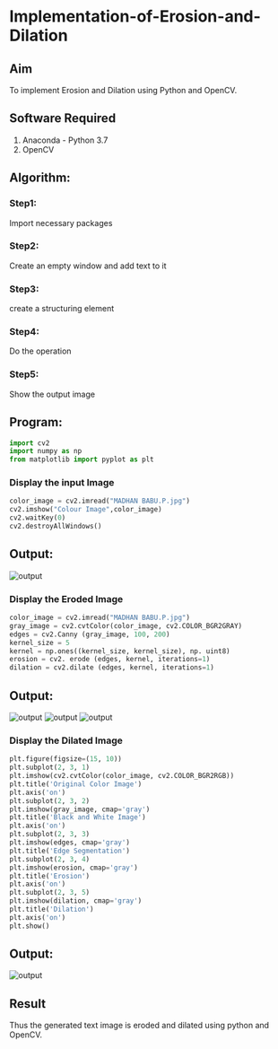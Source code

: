 # Implementation-of-Erosion-and-Dilation
## Aim
To implement Erosion and Dilation using Python and OpenCV.
## Software Required
1. Anaconda - Python 3.7
2. OpenCV
## Algorithm:

### Step1:
Import necessary packages



### Step2:
Create an empty window and add text to it


### Step3:
create a structuring element


### Step4:
Do the operation


### Step5:
Show the output image


 
## Program:

``` Python
import cv2
import numpy as np
from matplotlib import pyplot as plt
```


### Display the input Image
```Python
color_image = cv2.imread("MADHAN BABU.P.jpg")
cv2.imshow("Colour Image",color_image)
cv2.waitKey(0)
cv2.destroyAllWindows()
```
## Output:
![output](./a.png)

### Display the Eroded Image
```Python
color_image = cv2.imread("MADHAN BABU.P.jpg")
gray_image = cv2.cvtColor(color_image, cv2.COLOR_BGR2GRAY)
edges = cv2.Canny (gray_image, 100, 200)
kernel_size = 5
kernel = np.ones((kernel_size, kernel_size), np. uint8)
erosion = cv2. erode (edges, kernel, iterations=1)
dilation = cv2.dilate (edges, kernel, iterations=1)
```
## Output:
![output](./b.png)
![output](./c.png)
![output](./e.png)


### Display the Dilated Image
```Python
plt.figure(figsize=(15, 10))
plt.subplot(2, 3, 1)
plt.imshow(cv2.cvtColor(color_image, cv2.COLOR_BGR2RGB))
plt.title('Original Color Image')
plt.axis('on')
plt.subplot(2, 3, 2)
plt.imshow(gray_image, cmap='gray')
plt.title('Black and White Image')
plt.axis('on')
plt.subplot(2, 3, 3)
plt.imshow(edges, cmap='gray')
plt.title('Edge Segmentation')
plt.subplot(2, 3, 4)
plt.imshow(erosion, cmap='gray')
plt.title('Erosion')
plt.axis('on')
plt.subplot(2, 3, 5)
plt.imshow(dilation, cmap='gray')
plt.title('Dilation')
plt.axis('on')
plt.show()
```
## Output:
![output](./d.png)

## Result
Thus the generated text image is eroded and dilated using python and OpenCV.